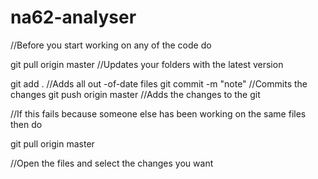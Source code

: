 # na62-analyser

//Before you start working on any of the code do

git pull origin master		//Updates your folders with the latest version

git add .			//Adds all out -of-date files
git commit -m "note"		//Commits the changes
git push origin master		//Adds the changes to the git

//If this fails because someone else has been working on the same files then do

git pull origin master

//Open the files and select the changes you want
